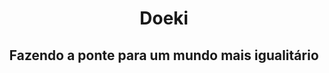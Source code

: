 <h1 align='center'>Doeki</h1>
<h2 align='center'>Fazendo a ponte para um mundo mais igualitário</h2>
